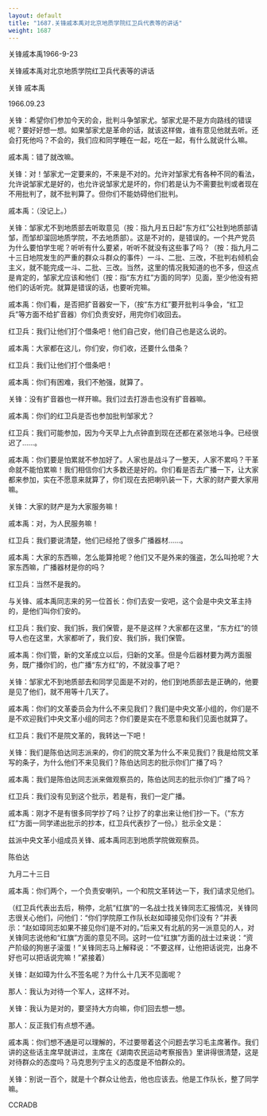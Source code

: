 ```yaml
---
layout: default
title: "1687.关锋戚本禹对北京地质学院红卫兵代表等的讲话"
weight: 1687
---
```


关锋戚本禹1966-9-23

关锋戚本禹对北京地质学院红卫兵代表等的讲话

关锋 戚本禹

1966.09.23

关锋：希望你们参加今天的会，批判斗争邹家尤。邹家尤是不是方向路线的错误呢？要好好想一想。如果邹家尤是革命的话，就该这样做，谁有意见他就去听。还会打死他吗？不会的，我们应和同学睡在一起，吃在一起，有什么就说什么嘛。

戚本禹：错了就改嘛。

关锋：对！邹家尤一定要来的，不来是不对的。允许对邹家尤有各种不同的看法，允许说邹家尤是好的，也允许说邹家尤是坏的，你们若是认为不需要批判或者现在不用批判了，就不批判算了。但你们不能妨碍他们批判。

戚本禹：（没记上。）

关锋：邹家尤不到地质部去听取意见（按：指九月五日起“东方红”公社到地质部请邹，而邹却溜回地质学院，不去地质部）。这是不对的，是错误的。一个共产党员为什么要怕学生呢？听听有什么要紧，听听不就没有这些事了吗？（按：指九月二十三日地院发生的严重的群众斗群众的事件）一斗、二批、三改，不批判右倾机会主义，就不能完成一斗、二批、三改。当然，这里的情况我知道的也不多，但这点是肯定的，邹家尤应该和他们（按：指“东方红”方面的同学）见面，至少他没有把他们的话听完。就算是错误的话，也要听完嘛。

戚本禹：你们看，是否把扩音器安一下，（按“东方红”要开批判斗争会，“红卫兵”等方面不给扩音器）你们负责安好，用完你们收回去。

红卫兵：我们让他们打个借条吧！他们自己安，他们自己也是这么说的。

戚本禹：大家都在这儿，你们安，你们收，还要什么借条？

红卫兵：我们让他们打个借条吧！

戚本禹：你们有困难，我们不勉强，就算了。

关锋：没有扩音器也一样开嘛。我们过去打游击也没有扩音器嘛。

戚本禹：你们的红卫兵是否也参加批判邹家尤？

红卫兵：我们可能参加，因为今天早上九点钟直到现在还都在紧张地斗争。已经很迟了……。

戚本禹：你们要是怕累就不参加好了。人家也是战斗了一整天，人家不累吗？干革命就不能怕累嘛！我们相信你们大多数还是好的。你们看是否去广播一下，让大家都来参加，实在不愿意来就算了，你们现在去把喇叭装一下，大家的财产要大家用嘛。

关锋：大家的财产是为大家服务嘛！

戚本禹：对，为人民服务嘛！

红卫兵：我们要说清楚，他们已经抢了很多广播器材……。

戚本禹：大家的东西嘛，怎么能算抢呢？他们又不是外来的强盗，怎么叫抢呢？大家东西嘛，广播器材是你的吗？

红卫兵：当然不是我的。

与关锋、戚本禹同志来的另一位首长：你们去安一安吧，这个会是中央文革主持的，是他们叫你们安的。

红卫兵：我们安、我们拆，我们保管，是不是这样？大家都在这里，“东方红”的领导人也在这里，大家都听了，我们安、我们拆，我们保管。

戚本禹：你们管，新的文革成立以后，归新的文革。但是今后器材要为两方面服务，既广播你们的，也广播“东方红”的，不就没事了吧？

关锋：邹家尤不到地质部去和同学见面是不对的，他们到地质部去是正确的，他要是见了他们，就不用等十几天了。

戚本禹：你们的文革委员会为什么不来见我们？我们是中央文革小组的，你们是不是不欢迎我们中央文革小组的同志？你们要是实在不愿意和我们见面也就算了。

红卫兵：我们不是院文革的，我转达一下吧！

关锋：我们是陈伯达同志派来的，你们的院文革为什么不来见我们？我是给院文革写的条子，为什么他们不来见我们？陈伯达同志的批示你们广播了吗？

戚本禹：我们是陈伯达同志派来做观察员的，陈伯达同志的批示你们广播了吗？

红卫兵：我们没有见到这个批示，若是有，我们一定广播。

戚本禹：刚才不是有很多同学抄了吗？让抄了的拿出来让他们抄一下。（“东方红”方面一同学递出批示的抄本，红卫兵代表抄了一份。）批示全文是：

兹派中央文革小组成员关锋、戚本禹同志到地质学院做观察员。

陈伯达

九月二十三日

戚本禹：你们两个，一个负责安喇叭，一个和院文革转达一下，我们请求见他们。

（红卫兵代表出去后，稍停，北航“红旗”的一名战士找关锋同志汇报情况，关锋同志很关心他们，问他们：“你们学院原工作队长赵如璋接见你们没有？”并表示：“赵如璋同志如果不接见你们是不对的。”后来又有北航的另一派意见的人，对关锋同志说他和“红旗”方面的意见不同。这时一位“红旗”方面的战士过来说：“资产阶级的狗崽子滚蛋！”关锋同志马上解释说：“不要这样，让他把话说完，出身不好也可以把话说完嘛！”紧接着）

关锋：赵如璋为什么不签名呢？为什么十几天不见面呢？

那人：我认为对待一个军人，这样不对。

关锋：我认为是对的，要坚持大方向嘛，你们回去想一想。

那人：反正我们有点想不通。

戚本禹：你们想不通是可以理解的，不过要带着这个问题去学习毛主席著作。我们讲的这些话主席早就讲过，主席在《湖南农民运动考察报告》里讲得很清楚，这是对待群众的态度吗？马克思列宁主义的态度是不怕群众的。

关锋：别说一百个，就是十个群众让他去，他也应该去。他是工作队长，整了同学嘛。

CCRADB

